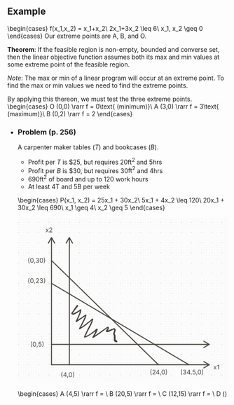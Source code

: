 ## Example
\begin{cases}
f(x_1,x_2) = x_1+x_2\\
2x_1+3x_2 \leq 6\\
x_1, x_2 \geq 0
\end{cases}
Our extreme points are A, B, and O.

**Theorem**:
If the feasible region is non-empty, bounded and converse set, then the linear objective function assumes both its max and min values at some extreme point of the feasible region.

*Note*: The max or min of a linear program will occur at an extreme point. To find the max or min values we need to find the extreme points.

By applying this thereon, we must test the three extreme points.
\begin{cases}
O (0,0) \rarr f = 0\text{ (minimum)}\\
A (3,0) \rarr f = 3\text{ (maximum)}\\
B (0,2) \rarr f = 2
\end{cases}
- ### Problem (p. 256)
  A carpenter maker tables ($T$) and bookcases ($B$).
  * Profit per $T$ is \$25, but requires 20$\text{ft}^2$ and 5hrs
  * Profit per $B$ is \$30, but requires 30$\text{ft}^2$ and 4hrs
  * 690$\text{ft}^2$ of board and up to 120 work hours
  * At least 4T and 5B per week
  
  \begin{cases}
  P(x_1, x_2) = 25x_1 + 30x_2\\
  5x_1 + 4x_2 \leq 120\\
  20x_1 + 30x_2 \leq 690\\
  x_1 \geq 4\\
  x_2 \geq 5
  \end{cases}
  
  ![image.png](../assets/image_1713195229368_0.png)
  
  \begin{cases}
  A (4,5) \rarr f = \\
  B (20,5) \rarr f = \\
  C (12,15) \rarr f = \\
  D ()